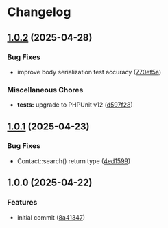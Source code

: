 # Changelog

## [1.0.2](https://github.com/compwright/hubspot-search-php/compare/v1.0.1...v1.0.2) (2025-04-28)


### Bug Fixes

* improve body serialization test accuracy ([770ef5a](https://github.com/compwright/hubspot-search-php/commit/770ef5a45abaf189eb79d059e9ca057b0329eca7))


### Miscellaneous Chores

* **tests:** upgrade to PHPUnit v12 ([d597f28](https://github.com/compwright/hubspot-search-php/commit/d597f28c223cea6279b958510b94559f747177a4))

## [1.0.1](https://github.com/compwright/hubspot-search-php/compare/v1.0.0...v1.0.1) (2025-04-23)


### Bug Fixes

* Contact::search() return type ([4ed1599](https://github.com/compwright/hubspot-search-php/commit/4ed15999953ad7bd53c4d11e122cf958a1ae7c59))

## 1.0.0 (2025-04-22)


### Features

* initial commit ([8a41347](https://github.com/compwright/hubspot-search-php/commit/8a4134774c76a8cd2d98c98634ae7547f22d0f24))
